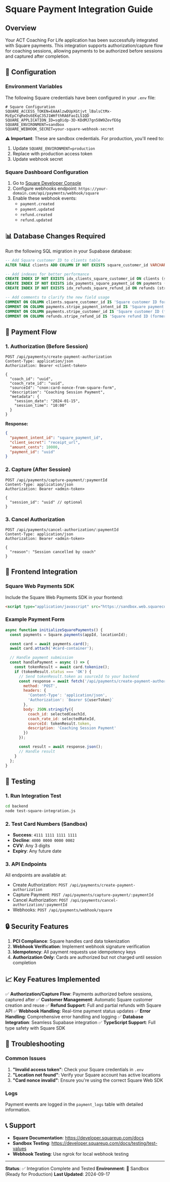 # Square Payment Integration Guide

## Overview
Your ACT Coaching For Life application has been successfully integrated with Square payments. This integration supports authorization/capture flow for coaching sessions, allowing payments to be authorized before sessions and captured after completion.

## 🔧 Configuration

### Environment Variables
The following Square credentials have been configured in your `.env` file:

```env
# Square Configuration
SQUARE_ACCESS_TOKEN=EAAAlzwDUpXGtjvt_lBalsCtMx-MzEpCYqReOs6EKqC35J1WHfthRA6FaoILS1QD
SQUARE_APPLICATION_ID=sq0idp-3D-KDdMJ7gn58W9ZevfE6g
SQUARE_ENVIRONMENT=sandbox
SQUARE_WEBHOOK_SECRET=your-square-webhook-secret
```

**⚠️ Important**: These are sandbox credentials. For production, you'll need to:
1. Update `SQUARE_ENVIRONMENT=production`
2. Replace with production access token
3. Update webhook secret

### Square Dashboard Configuration
1. Go to [Square Developer Console](https://developer.squareup.com/console/en/apps/sq0idp-3D-KDdMJ7gn58W9ZevfE6g)
2. Configure webhooks endpoint: `https://your-domain.com/api/payments/webhook/square`
3. Enable these webhook events:
   - `payment.created`
   - `payment.updated`
   - `refund.created`
   - `refund.updated`

## 📊 Database Changes Required

Run the following SQL migration in your Supabase database:

```sql
-- Add Square customer ID to clients table
ALTER TABLE clients ADD COLUMN IF NOT EXISTS square_customer_id VARCHAR;

-- Add indexes for better performance
CREATE INDEX IF NOT EXISTS idx_clients_square_customer_id ON clients (square_customer_id);
CREATE INDEX IF NOT EXISTS idx_payments_square_payment_id ON payments (stripe_payment_intent_id);
CREATE INDEX IF NOT EXISTS idx_refunds_square_refund_id ON refunds (stripe_refund_id);

-- Add comments to clarify the new field usage
COMMENT ON COLUMN clients.square_customer_id IS 'Square customer ID for payment processing';
COMMENT ON COLUMN payments.stripe_payment_intent_id IS 'Square payment ID (formerly Stripe payment intent ID)';
COMMENT ON COLUMN payments.stripe_customer_id IS 'Square customer ID (formerly Stripe customer ID)';
COMMENT ON COLUMN refunds.stripe_refund_id IS 'Square refund ID (formerly Stripe refund ID)';
```

## 🔄 Payment Flow

### 1. Authorization (Before Session)
```http
POST /api/payments/create-payment-authorization
Content-Type: application/json
Authorization: Bearer <client-token>

{
  "coach_id": "uuid",
  "coach_rate_id": "uuid",
  "sourceId": "cnon:card-nonce-from-square-form",
  "description": "Coaching Session Payment",
  "metadata": {
    "session_date": "2024-01-15",
    "session_time": "10:00"
  }
}
```

**Response:**
```json
{
  "payment_intent_id": "square_payment_id",
  "client_secret": "receipt_url",
  "amount_cents": 10000,
  "payment_id": "uuid"
}
```

### 2. Capture (After Session)
```http
POST /api/payments/capture-payment/:paymentId
Content-Type: application/json
Authorization: Bearer <admin-token>

{
  "session_id": "uuid" // optional
}
```

### 3. Cancel Authorization
```http
POST /api/payments/cancel-authorization/:paymentId
Content-Type: application/json
Authorization: Bearer <admin-token>

{
  "reason": "Session cancelled by coach"
}
```

## 🎨 Frontend Integration

### Square Web Payments SDK
Include the Square Web Payments SDK in your frontend:

```html
<script type="application/javascript" src="https://sandbox.web.squarecdn.com/v1/square.js"></script>
```

### Example Payment Form
```javascript
async function initializeSquarePayments() {
  const payments = Square.payments(appId, locationId);

  const card = await payments.card();
  await card.attach('#card-container');

  // Handle payment submission
  const handlePayment = async () => {
    const tokenResult = await card.tokenize();
    if (tokenResult.status === 'OK') {
      // Send tokenResult.token as sourceId to your backend
      const response = await fetch('/api/payments/create-payment-authorization', {
        method: 'POST',
        headers: {
          'Content-Type': 'application/json',
          'Authorization': `Bearer ${userToken}`
        },
        body: JSON.stringify({
          coach_id: selectedCoachId,
          coach_rate_id: selectedRateId,
          sourceId: tokenResult.token,
          description: 'Coaching Session Payment'
        })
      });

      const result = await response.json();
      // Handle result
    }
  };
}
```

## 🚀 Testing

### 1. Run Integration Test
```bash
cd backend
node test-square-integration.js
```

### 2. Test Card Numbers (Sandbox)
- **Success**: `4111 1111 1111 1111`
- **Decline**: `4000 0000 0000 0002`
- **CVV**: Any 3 digits
- **Expiry**: Any future date

### 3. API Endpoints
All endpoints are available at:
- Create Authorization: `POST /api/payments/create-payment-authorization`
- Capture Payment: `POST /api/payments/capture-payment/:paymentId`
- Cancel Authorization: `POST /api/payments/cancel-authorization/:paymentId`
- Webhooks: `POST /api/payments/webhook/square`

## 🔒 Security Features

1. **PCI Compliance**: Square handles card data tokenization
2. **Webhook Verification**: Implement webhook signature verification
3. **Idempotency**: All payment requests use idempotency keys
4. **Authorization Only**: Cards are authorized but not charged until session completion

## 📈 Key Features Implemented

✅ **Authorization/Capture Flow**: Payments authorized before sessions, captured after
✅ **Customer Management**: Automatic Square customer creation and reuse
✅ **Refund Support**: Full and partial refunds with Square API
✅ **Webhook Handling**: Real-time payment status updates
✅ **Error Handling**: Comprehensive error handling and logging
✅ **Database Integration**: Seamless Supabase integration
✅ **TypeScript Support**: Full type safety with Square SDK

## 🐛 Troubleshooting

### Common Issues
1. **"Invalid access token"**: Check your Square credentials in `.env`
2. **"Location not found"**: Verify your Square account has active locations
3. **"Card nonce invalid"**: Ensure you're using the correct Square Web SDK

### Logs
Payment events are logged in the `payment_logs` table with detailed information.

## 📞 Support

- **Square Documentation**: https://developer.squareup.com/docs
- **Sandbox Testing**: https://developer.squareup.com/docs/testing/test-values
- **Webhook Testing**: Use ngrok for local webhook testing

---

**Status**: ✅ Integration Complete and Tested
**Environment**: 🧪 Sandbox (Ready for Production)
**Last Updated**: 2024-09-17